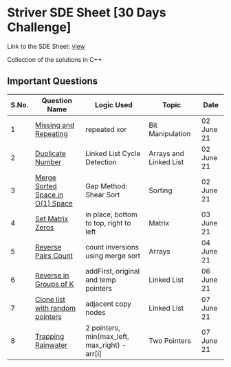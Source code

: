 # Striver SDE Sheet [30 Days Challenge]

Link to the SDE Sheet: [view](https://docs.google.com/document/d/1SM92efk8oDl8nyVw8NHPnbGexTS9W-1gmTEYfEurLWQ/edit)

Collection of the solutions in C++

## Important Questions

S.No. | Question Name | Logic Used | Topic | Date |
------|---------------|------------|-------|------|
1 | [Missing and Repeating](https://github.com/vineethm1627/SDE_Sheet_Striver/blob/main/Day-01_Arrays/missing_repeating.cpp) | repeated xor | Bit Manipulation | 02 June 21 |
2 | [Duplicate Number](https://github.com/vineethm1627/SDE_Sheet_Striver/blob/main/Day-01_Arrays/duplicate_number.cpp) | Linked List Cycle Detection | Arrays and Linked List | 02 June 21 |
3 | [Merge Sorted Space in O(1) Space](https://github.com/vineethm1627/SDE_Sheet_Striver/blob/main/Day-01_Arrays/merge_sorted_arrays.cpp) | Gap Method: Shear Sort | Sorting | 02 June 21 |
4 | [Set Matrix Zeros](https://github.com/vineethm1627/SDE_Sheet_Striver/blob/main/Day-02_Arrays/set_matrix_zeros.cpp) | in place, bottom to top, right to left | Matrix | 03 June 21 |
5 | [Reverse Pairs Count](https://github.com/vineethm1627/SDE_Sheet_Striver/blob/main/Day-03_Arrays_Maths/reverse_pairs.cpp) | count inversions using merge sort | Arrays | 04 June 21 |
6 | [Reverse in Groups of K](https://github.com/vineethm1627/SDE_Sheet_Striver/blob/main/Day-06_LinkedList/reverse_groups_k.cpp) | addFirst, original and temp pointers | Linked List | 06 June 21 |
7 | [Clone list with random pointers](https://github.com/vineethm1627/SDE_Sheet_Striver/blob/main/Day-07_Two_Pointers/clone_list.cpp) | adjacent copy nodes | Linked List | 07 June 21 |
8 | [Trapping Rainwater](https://github.com/vineethm1627/SDE_Sheet_Striver/blob/main/Day-07_Two_Pointers/trapping_rainwater.cpp) | 2 pointers, min(max_left, max_right) - arr[i] | Two Pointers | 07 June 21 | 